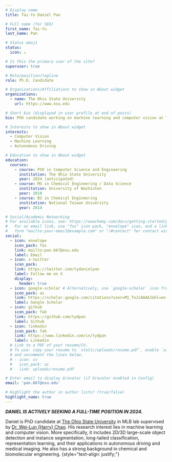```yaml
---
# Display name
title: Tai-Yu Daniel Pan

# Full name (for SEO)
first_name: Tai-Yu
last_name: Pan

# Status emoji
status:
  icon: ☕️

# Is this the primary user of the site?
superuser: true

# Role/position/tagline
role: Ph.D. Candidate

# Organizations/Affiliations to show in About widget
organizations:
  - name: The Ohio State University
    url: https://www.osu.edu

# Short bio (displayed in user profile at end of posts)
bio: PhD candidate working on machine learning and computer vision at The Ohio State University

# Interests to show in About widget
interests:
  - Computer Vision
  - Machine Learning
  - Autonomous Driving

# Education to show in About widget
education:
  courses:
    - course: PhD in Computer Science and Engineering
      institution: The Ohio State University
      year: 2024 (anticipated)
    - course: MS in Chemical Engineering / Data Science
      institution: University of Washinton
      year: 2018
    - course: BS in Chemical Engineering
      institution: National Taiwan University
      year: 2014

# Social/Academic Networking
# For available icons, see: https://wowchemy.com/docs/getting-started/page-builder/#icons
#   For an email link, use "fas" icon pack, "envelope" icon, and a link in the
#   form "mailto:your-email@example.com" or "/#contact" for contact widget.
social:
  - icon: envelope
    icon_pack: fas
    link: mailto:pan.667@osu.edu
    label: Email
  - icon: x-twitter
    icon_pack: 
    link: https://twitter.com/tydanielpan
    label: Follow me on X
    display:
      header: true
  - icon: google-scholar # Alternatively, use `google-scholar` icon from `ai` icon pack
    icon_pack: ai
    link: https://scholar.google.com/citations?user=M1_TnJsAAAAJ&hl=en
    label: Google Scholar
  - icon: github
    icon_pack: fab
    link: https://github.com/tydpan
    label: Github
  - icon: linkedin
    icon_pack: fab
    link: https://www.linkedin.com/in/tydpan
    label: Linkedin
  # Link to a PDF of your resume/CV.
  # To use: copy your resume to `static/uploads/resume.pdf`, enable `ai` icons in `params.yaml`,
  # and uncomment the lines below.
  # - icon: cv
  #   icon_pack: ai
  #   link: uploads/resume.pdf

# Enter email to display Gravatar (if Gravatar enabled in Config)
email: 'pan.667@osu.edu'

# Highlight the author in author lists? (true/false)
highlight_name: true
---
```


**_DANIEL IS ACTIVELY SEEKING A FULL-TIME POSITION IN 2024._**

Daniel is PhD candidate at [The Ohio State University](https://www.osu.edu) in MLB lab supervised by [Dr. Wei-Lun (Harry) Chao](https://sites.google.com/view/wei-lun-harry-chao). His research interest lies in machine learning and computer vision. More specifically, it includes 2D/3D large-scale object detection and instance segmentation, long-tailed classification, representation learning, and their applications in autonomous driving and medical imaging. He also has a strong background in chemical and biomolecular engineering.
{style="text-align: justify;"}
